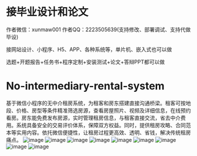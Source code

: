 # 接毕业设计和论文
作者微信：xunmaw001  作者QQ：2223505639(支持修改、部署调试、支持代做毕设)

接网站设计、小程序、H5、APP、各种系统等，单片机、嵌入式也可以做

选题+开题报告+任务书+程序定制+安装测试+论文+答辩PPT都可以做
# No-intermediary-rental-system
基于微信小程序的无中介租房系统，为租客和房东搭建直接沟通桥梁。租客可按地段、价格、房型等条件精准筛选房源，查看房屋照片、视频及详细信息，在线预约看房。房东能免费发布房源，实时管理租房信息，与租客直接交流，省去中介费用。系统具备安全的交易评价体系，保障双方权益。同时，提供租房攻略、合同范本等实用内容。依托微信便捷性，让租房过程更高效、透明、省钱，解决传统租房痛点。 
![image](https://github.com/user-attachments/assets/84f3e1da-2d51-42fa-b908-82e730de327d)
![image](https://github.com/user-attachments/assets/5518bf07-9811-4a7e-a3d0-5839d139c11b)
![image](https://github.com/user-attachments/assets/67953587-031f-4dcb-8f19-6c5e0f8183a3)
![image](https://github.com/user-attachments/assets/882e5bb6-444b-49dd-a9a9-c907b83ac1cb)
![image](https://github.com/user-attachments/assets/649767c4-0263-4e9e-b81c-6884d7a3f31f)
![image](https://github.com/user-attachments/assets/203d95df-37b9-4d96-8663-1ec256a4a8a9)
![image](https://github.com/user-attachments/assets/8a84c145-3a1e-43f8-a306-2349eab392d2)
![image](https://github.com/user-attachments/assets/61d7352a-5d88-4b3a-b800-d2bf57e7e916)
![image](https://github.com/user-attachments/assets/4cbe6ba9-ce9a-416b-b70d-655374883113)
